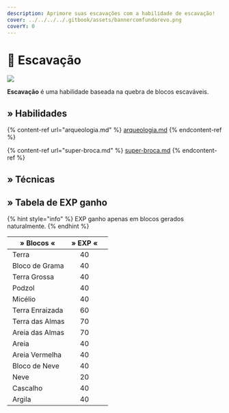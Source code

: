 ```yaml
---
description: Aprimore suas escavações com a habilidade de escavação!
cover: ../../../../.gitbook/assets/bannercomfundorevo.png
coverY: 0
---
```


# 🏺 Escavação

![](../../../../.gitbook/assets/ExcavationSkill.webp)

**Escavação** é uma habilidade baseada na quebra de blocos escaváveis.&#x20;

## » Habilidades

{% content-ref url="arqueologia.md" %}
[arqueologia.md](arqueologia.md)
{% endcontent-ref %}

{% content-ref url="super-broca.md" %}
[super-broca.md](super-broca.md)
{% endcontent-ref %}

## » Técnicas

## » Tabela de EXP ganho

{% hint style="info" %}
EXP ganho apenas em blocos gerados naturalmente.
{% endhint %}

<table><thead><tr><th>» Blocos «</th><th align="center">» EXP «</th><th data-hidden></th></tr></thead><tbody><tr><td><img src="../../../../.gitbook/assets/Dirt_JE1_BE1.webp" alt="" data-size="line"> Terra</td><td align="center">40</td><td></td></tr><tr><td><img src="../../../../.gitbook/assets/Grass_Block_BE1.webp" alt="" data-size="line"> Bloco de Grama</td><td align="center">40</td><td></td></tr><tr><td><img src="../../../../.gitbook/assets/Coarse_Dirt.webp" alt="" data-size="line"> Terra Grossa</td><td align="center">40</td><td></td></tr><tr><td><img src="../../../../.gitbook/assets/Podzol_JE2_BE2.webp" alt="" data-size="line"> Podzol</td><td align="center">40</td><td></td></tr><tr><td><img src="../../../../.gitbook/assets/Mycelium_JE1_BE1.webp" alt="" data-size="line"> Micélio</td><td align="center">40</td><td></td></tr><tr><td><img src="../../../../.gitbook/assets/Rooted_Dirt_JE1_BE1.webp" alt="" data-size="line"> Terra Enraizada</td><td align="center">60</td><td></td></tr><tr><td><img src="../../../../.gitbook/assets/Soul_Soil.webp" alt="" data-size="line"> Terra das Almas</td><td align="center">70</td><td></td></tr><tr><td><img src="../../../../.gitbook/assets/Soul_Sand_JE2_BE2.webp" alt="" data-size="line"> Areia das Almas</td><td align="center">70</td><td></td></tr><tr><td><img src="../../../../.gitbook/assets/Sand_JE5_BE3.webp" alt="" data-size="line"> Areia</td><td align="center">40</td><td></td></tr><tr><td><img src="../../../../.gitbook/assets/Red_Sand_JE3_BE2.webp" alt="" data-size="line"> Areia Vermelha</td><td align="center">40</td><td></td></tr><tr><td><img src="../../../../.gitbook/assets/Snow_%28layers_7%29_JE2_BE1.webp" alt="" data-size="line"> Bloco de Neve</td><td align="center">40</td><td></td></tr><tr><td><img src="../../../../.gitbook/assets/SnowNew.webp" alt="" data-size="line"> Neve</td><td align="center">20</td><td></td></tr><tr><td><img src="../../../../.gitbook/assets/Gravel.webp" alt="" data-size="line"> Cascalho</td><td align="center">40</td><td></td></tr><tr><td><img src="../../../../.gitbook/assets/Clay_JE2_BE2.webp" alt="" data-size="line"> Argila</td><td align="center">40</td><td></td></tr></tbody></table>
